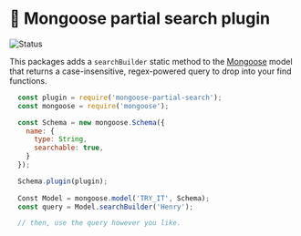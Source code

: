 <h1>🔎 Mongoose partial search plugin</h1>
<p>
  <img src="https://github.com/MikeIbberson/mongoose-partial-search/workflows/Node%20CI/badge.svg" alt="Status" />
</p>
<p>This packages adds a <code>searchBuilder</code> static method to the <a href="https://mongoosejs.com/docs/schematypes.html">Mongoose</a> model that returns a case-insensitive, regex-powered query to drop into your find functions.</p>


``` Javascript
  const plugin = require('mongoose-partial-search');
  const mongoose = require('mongoose');

  const Schema = new mongoose.Schema({
    name: {
      type: String,
      searchable: true,
    }
  });

  Schema.plugin(plugin);
  
  Const Model = mongoose.model('TRY_IT', Schema);
  const query = Model.searchBuilder('Henry');

  // then, use the query however you like.
```
